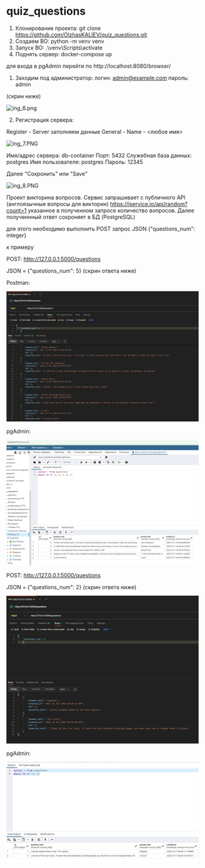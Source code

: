# quiz_questions

1. Клонирование проекта: git clone https://github.com/OlzhasKALIEV/quiz_questions.git
2. Создаем ВО: python -m venv venv
3. Запуск ВО: .\venv\Scripts\activate
4. Поднять сервер: docker-compose up

для входа в pgAdmin перейти по http://localhost:8080/browser/

1. Заходим под администратор: 
    логин: admin@example.com
    пароль: admin

(скрин ниже)

![ing_6.png](media/ing_6.png)

2. Регистрация сервера: 

Register - Server
заполняем данные
General - Name - <любое имя>

![ing_7.PNG](media/ing_7.PNG)

Имя/адрес сервера: db-container
Порт: 5432
Служебная база данных: postgres
Имя пользователя: postgres
Пароль: 12345

Далее "Сохронить" или "Save"

![ing_8.PNG](media/ing_8.PNG)



Проект викторина вопросов. Сервис запрашивает с публичного API (англоязычные вопросы для викторин) https://jservice.io/api/random?count=1 указанное в полученном запросе количество вопросов. Далее полученнный ответ сохроняет в БД (PostgreSQL)

для этого необходимо выполнить POST запрос JSON {"questions_num": integer} 

к примеру

POST: http://127.0.0.1:5000/questions

JSON = {"questions_num": 5} (скрин ответа ниже)

Postman: 

![ing_3.PNG](media/ing_3.PNG)

pgAdmin:

![ing_4.PNG](media/ing_4.PNG)


POST: http://127.0.0.1:5000/questions

JSON = {"questions_num": 2} (скрин ответа ниже)

![ing_1.PNG](media/ing_1.PNG)

pgAdmin:

![ing_2.PNG](media/ing_2.PNG)
